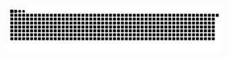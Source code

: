 

![snake gif](https://github.com/olofmagn/olofmagn/blob/output/github-contribution-grid-snake-dark.svg)

